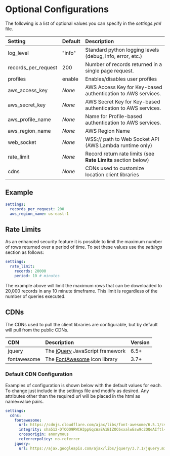# Optional Configurations

The following is a list of optional values you can specify in the *settings.yml* file.

| Setting             | Default | Description                                                  |
| :------------------ | :------ | :----------------------------------------------------------- |
| log_level           | "info"  | Standard python logging levels (debug, info, error, etc.)    |
| records_per_request | 200     | Number of records returned in a single page request.         |
| profiles            | enable  | Enables/disables user profiles                               |
| aws_access_key      | *None*  | AWS Access Key for Key-based authentication to AWS services. |
| aws_secret_key      | *None*  | AWS Secret Key for Key-based authentication to AWS services. | 
| aws_profile_name    | *None*  | Name for Profile-based authentication to AWS services.       |
| aws_region_name     | *None*  | AWS Region Name                                              |
| web_socket          | *None*  | WSS:// path to Web Socket API (AWS Lambda runtime only)      |
| rate_limit          | *None*  | Record return rate limits (see **Rate Limits** section below) |
| cdns                | *None*  | CDNs used to customize location client libraries             |

## Example

``` yaml
settings:
  records_per_request: 200
  aws_region_name: us-east-1
```

## Rate Limits

As an enhanced security feature it is possible to limit the maximum number of rows returned over a period of time.  To set these values use the *settings* section as follows:

``` yaml
settings:
  rate_limit:
    records: 20000
    period: 10 # minutes
```

The example above will limit the maximum rows that can be downloaded to 20,000 records in any 10 minute timeframe.  This limit is regardless of the number of queries executed.

## CDNs

The CDNs used to pull the client libraries are configurable, but by default will pull from the public CDNs.

| CDN         | Description                                                | Version |
| :---------- | :--------------------------------------------------------- | :------ |
| jquery      | The [jQuery](https://www.jquery.com) JavaScript framework  | 6.5+    |
| fontawesome | The [FontAwesome](https://fontawesome.com/) icon library   | 3.7+    |

### Default CDN Configuration

Examples of configuration is shown below with the default values for each.  To change just include in the settings file and modify as desired.  Any attributes other than the required *url* will be placed in the html as name=value pairs.

``` yaml
settings:
  cdns:
    fontawesome:
      url: https://cdnjs.cloudflare.com/ajax/libs/font-awesome/6.5.1/css/all.min.css
      integrity: sha512-DTOQO9RWCH3ppGqcWaEA1BIZOC6xxalwEsw9c2QQeAIftl+Vegovlnee1c9QX4TctnWMn13TZye+giMm8e2LwA==
      crossorigin: anonymous
      referrerpolicy: no-referrer
    jquery:
      url: https://ajax.googleapis.com/ajax/libs/jquery/3.7.1/jquery.min.js
```